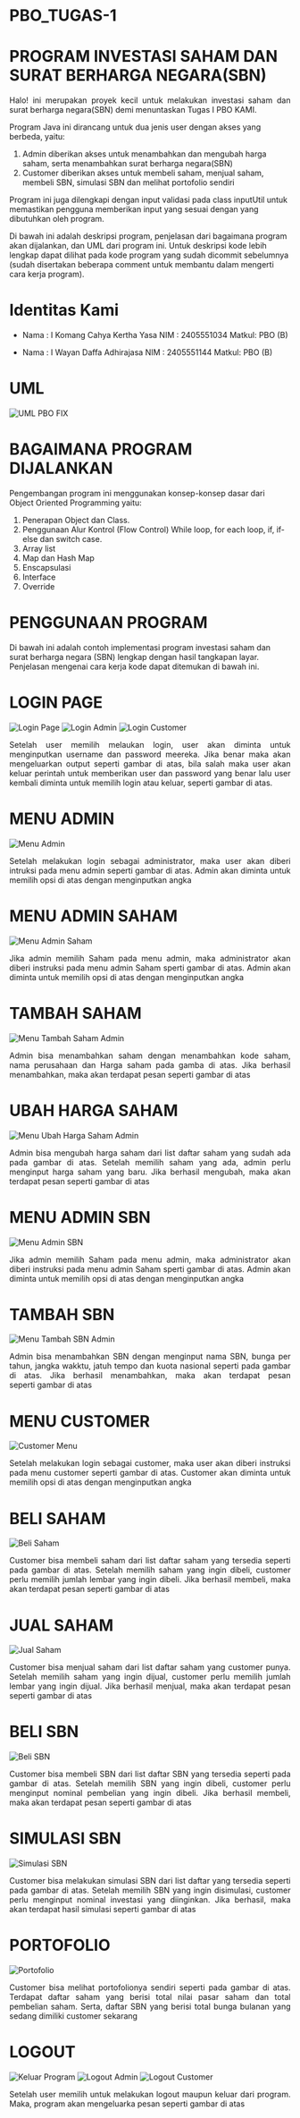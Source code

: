 # PBO_TUGAS-1
# PROGRAM INVESTASI SAHAM DAN SURAT BERHARGA NEGARA(SBN)

<p align="justify">
Halo! ini merupakan proyek kecil untuk melakukan investasi saham dan surat berharga negara(SBN) demi menuntaskan Tugas I PBO KAMI.

Program Java ini dirancang untuk dua jenis user dengan akses yang berbeda, yaitu:

  1. Admin diberikan akses untuk menambahkan dan mengubah harga saham, serta menambahkan surat berharga negara(SBN)
  2. Customer diberikan akses untuk membeli saham, menjual saham, membeli SBN, simulasi SBN dan melihat portofolio sendiri
     
Program ini juga dilengkapi dengan input validasi pada class inputUtil untuk memastikan pengguna memberikan input yang sesuai dengan yang dibutuhkan oleh program.

Di bawah ini adalah deskripsi program, penjelasan dari bagaimana program akan dijalankan, dan UML dari program ini. Untuk deskripsi kode lebih lengkap dapat dilihat pada kode program yang sudah dicommit sebelumnya (sudah disertakan beberapa comment untuk membantu dalam mengerti cara kerja program).
</p>

# Identitas Kami
* Nama  : I Komang Cahya Kertha Yasa
  NIM   : 2405551034
  Matkul: PBO (B)

* Nama  : I Wayan Daffa Adhirajasa
  NIM   : 2405551144
  Matkul: PBO (B)

# UML
![UML PBO FIX](https://github.com/user-attachments/assets/4db589f9-4c30-4cab-833c-ce7d3bb068f0)

# BAGAIMANA PROGRAM DIJALANKAN
Pengembangan program ini menggunakan konsep-konsep dasar dari Object Oriented Programming yaitu:

1. Penerapan Object dan Class.
2. Penggunaan Alur Kontrol (Flow Control) While loop, for each loop, if, if-else dan switch case.
3. Array list
4. Map dan Hash Map
5. Enscapsulasi
6. Interface
7. Override

# PENGGUNAAN PROGRAM
Di bawah ini adalah contoh implementasi program investasi saham dan surat berharga negara (SBN) lengkap dengan hasil tangkapan layar. Penjelasan mengenai cara kerja kode dapat ditemukan di bawah ini.

# LOGIN PAGE
![Login Page](https://github.com/user-attachments/assets/947fa72f-c141-42b9-87a7-31e6e116187c)
![Login Admin](https://github.com/user-attachments/assets/41bf7d13-a3e5-4be5-bbeb-c06f4729c78c)
![Login Customer](https://github.com/user-attachments/assets/3a345ce9-646a-466a-a818-289fa93c524c)

<p align="justify">
Setelah user memilih melaukan login, user akan diminta untuk menginputkan username dan password meereka. Jika benar maka akan mengeluarkan output seperti gambar di atas, bila salah maka user akan keluar perintah untuk memberikan user dan password yang benar lalu user kembali diminta untuk memilih login atau keluar, seperti gambar di atas.
</p>

# MENU ADMIN
![Menu Admin](https://github.com/user-attachments/assets/d129c818-3b94-40be-a2b6-b1743b88ef47)

<p align="justify">
Setelah melakukan login sebagai administrator, maka user akan diberi intruksi pada menu admin seperti gambar di atas. Admin akan diminta untuk memilih opsi di atas dengan menginputkan angka
</p>

# MENU ADMIN SAHAM
![Menu Admin Saham](https://github.com/user-attachments/assets/41e04ed5-6997-4177-9f87-04df7249c1d5)

<p align="justify">
Jika admin memilih Saham pada menu admin, maka administrator akan diberi instruksi pada menu admin Saham sperti gambar di atas. Admin akan diminta untuk memilih opsi di atas dengan menginputkan angka
</p>

# TAMBAH SAHAM
![Menu Tambah Saham Admin](https://github.com/user-attachments/assets/de64c833-f4d5-42f9-b3fc-2f8179abc80b)

<p align="justify">
Admin bisa menambahkan saham dengan menambahkan kode saham, nama perusahaan dan Harga saham pada gamba di atas. Jika berhasil menambahkan, maka akan terdapat pesan seperti gambar di atas
</p>

# UBAH HARGA SAHAM
![Menu Ubah Harga Saham Admin](https://github.com/user-attachments/assets/3c493754-a19b-479a-ac74-d22b66791ee5)

<p align="justify">
Admin bisa mengubah harga saham dari list daftar saham yang sudah ada pada gambar di atas. Setelah memilih saham yang ada, admin perlu menginput harga saham yang baru. Jika berhasil mengubah, maka akan terdapat pesan seperti gambar di atas
</p>

# MENU ADMIN SBN
![Menu Admin SBN](https://github.com/user-attachments/assets/f120378e-e612-4964-923c-a134d6fa3f9f)

<p align="justify">
Jika admin memilih Saham pada menu admin, maka administrator akan diberi instruksi pada menu admin Saham sperti gambar di atas. Admin akan diminta untuk memilih opsi di atas dengan menginputkan angka
</p>

# TAMBAH SBN
![Menu Tambah SBN Admin](https://github.com/user-attachments/assets/40548281-91f1-41ea-8f08-14f04ff3def6)

<p align="justify">
Admin bisa menambahkan SBN dengan menginput nama SBN, bunga per tahun, jangka wakktu, jatuh tempo dan kuota nasional seperti pada gambar di atas. Jika berhasil menambahkan, maka akan terdapat pesan seperti gambar di atas
</p>

# MENU CUSTOMER
![Customer Menu](https://github.com/user-attachments/assets/3269f691-3971-4914-bf8b-71926b8260c9)

<p align="justify">
Setelah melakukan login sebagai customer, maka user akan diberi instruksi pada menu customer seperti gambar di atas. Customer akan diminta untuk memilih opsi di atas dengan menginputkan angka
</p>

# BELI SAHAM
![Beli Saham](https://github.com/user-attachments/assets/d431c1d9-4d18-4870-b0de-95647a3301e9)

<p align="justify">
Customer bisa membeli saham dari list daftar saham yang tersedia seperti pada gambar di atas. Setelah memilih saham yang ingin dibeli, customer perlu memilih jumlah lembar yang ingin dibeli.  Jika berhasil membeli, maka akan terdapat pesan seperti gambar di atas
</p>

# JUAL SAHAM
![Jual Saham](https://github.com/user-attachments/assets/03456afc-a152-4622-9608-26002e56b970)

<p align="justify">
Customer bisa menjual saham dari list daftar saham yang customer punya. Setelah memilih saham yang ingin dijual, customer perlu memilih jumlah lembar yang ingin dijual. Jika berhasil menjual, maka akan terdapat pesan seperti gambar di atas
</p>

# BELI SBN
![Beli SBN](https://github.com/user-attachments/assets/8864f174-b708-458f-ad2f-b0d8add24965)

<p align="justify">
Customer bisa membeli SBN dari list daftar SBN yang tersedia seperti pada gambar di atas. Setelah memilih SBN yang ingin dibeli, customer perlu menginput nominal pembelian yang ingin dibeli.  Jika berhasil membeli, maka akan terdapat pesan seperti gambar di atas
</p>

# SIMULASI SBN
![Simulasi SBN](https://github.com/user-attachments/assets/acc63edb-a31c-44f2-b44e-467d6a021626)

<p align="justify">
Customer bisa melakukan simulasi SBN dari list daftar yang tersedia seperti pada gambar di atas. Setelah memilih SBN yang ingin disimulasi, customer perlu menginput nominal investasi yang diinginkan. Jika berhasil, maka akan terdapat hasil simulasi seperti gambar di atas
</p>

# PORTOFOLIO
![Portofolio](https://github.com/user-attachments/assets/12e74918-10b7-4e06-b741-6edb0b6a5056)

<p align="justify">
Customer bisa melihat portofolionya sendiri seperti pada  gambar di atas. Terdapat daftar saham yang berisi total nilai pasar saham dan total pembelian saham. Serta, daftar SBN yang berisi total bunga bulanan yang sedang  dimiliki customer sekarang
</p>

# LOGOUT
![Keluar Program](https://github.com/user-attachments/assets/f89e1277-01fc-4a3a-94c6-34cdb6488053)
![Logout Admin](https://github.com/user-attachments/assets/474fe8bc-cca3-455d-b73b-485c29774636)
![Logout Customer](https://github.com/user-attachments/assets/19073b3f-a667-4a02-a5b7-d78fb2742606)

<p align="justify">
Setelah user memilih untuk melakukan logout maupun keluar dari program. Maka, program akan mengeluarka pesan seperti gambar di atas
</p>
